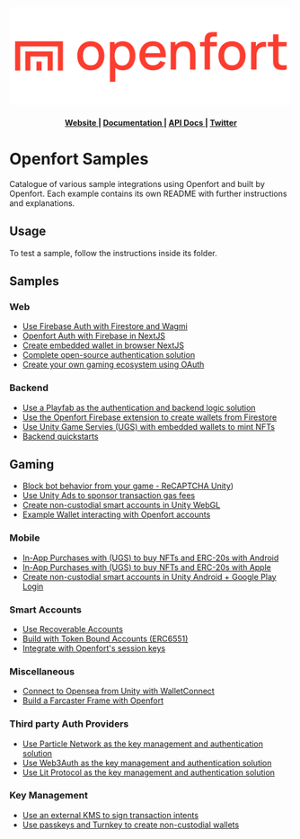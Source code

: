 ![Openfort Protocol][banner-image]

<div align="center">
  <h4>
    <a href="https://www.openfort.xyz/">
      Website
    </a>
    <span> | </span>
    <a href="https://www.openfort.xyz/docs">
      Documentation
    </a>
    <span> | </span>
    <a href="https://www.openfort.xyz/docs/api">
      API Docs
    </a>
    <span> | </span>
    <a href="https://twitter.com/openfortxyz">
      Twitter
    </a>
  </h4>
</div>

[banner-image]: .github/img/OpenfortRed.png

# Openfort Samples

Catalogue of various sample integrations using Openfort and built by Openfort. Each example contains its own README with further instructions and explanations.

## Usage
To test a sample, follow the instructions inside its folder.

## Samples

### Web
- [Use Firebase Auth with Firestore and Wagmi](firebase-wagmi-nextjs)
- [Openfort Auth with Firebase in NextJS](https://github.com/openfort-xyz/firebase-auth-sample)
- [Create embedded wallet in browser NextJS](https://github.com/openfort-xyz/sample-browser-nextjs-embedded-signer)
- [Complete open-source authentication solution](ssv-social-nextjs)
- [Create your own gaming ecosystem using OAuth](oauth-game-ecosystem)
  
### Backend
- [Use a Playfab as the authentication and backend logic solution](https://github.com/openfort-xyz/playfab-unity-sample)
- [Use the Openfort Firebase extension to create wallets from Firestore](https://github.com/openfort-xyz/firebase-extension-unity-sample)
- [Use Unity Game Servies (UGS) with embedded wallets to mint NFTs](https://github.com/openfort-xyz/ugs-unity-game-services-sample)
- [Backend quickstarts](backend-quickstarts)

## Gaming
- [Block bot behavior from your game - ReCAPTCHA Unity](https://github.com/openfort-xyz/unity-recaptcha-sample/))
- [Use Unity Ads to sponsor transaction gas fees](https://github.com/openfort-xyz/unity-ad-sample)
- [Create non-custodial smart accounts in Unity WebGL](https://github.com/openfort-xyz/sample-unity-webgl-embedded-signer)
- [Example Wallet interacting with Openfort accounts](https://github.com/openfort-xyz/walletconnect-wallet-sample)
### Mobile
- [In-App Purchases with (UGS) to buy NFTs and ERC-20s with Android](https://github.com/openfort-xyz/iap-unity-sample)
- [In-App Purchases with (UGS) to buy NFTs and ERC-20s with Apple](https://github.com/openfort-xyz/apple-compliant-crypto-iap-sample)
- [Create non-custodial smart accounts in Unity Android + Google Play Login](https://github.com/openfort-xyz/sample-unity-android-embedded-signer)
  
### Smart Accounts
- [Use Recoverable Accounts](recoverable-accounts)
- [Build with Token Bound Accounts (ERC6551)](ERC6551-token-bound-accounts)
- [Integrate with Openfort's session keys](rainbow-ssv-nextjs)
  
### Miscellaneous
- [Connect to Opensea from Unity with WalletConnect](https://github.com/openfort-xyz/opensea-walletconnect-unity-sample)
- [Build a Farcaster Frame with Openfort](https://github.com/openfort-xyz/openfort-fc-frames-demo)

### Third party Auth Providers
- [Use Particle Network as the key management and authentication solution](particle-network-nextjs)
- [Use Web3Auth as the key management and authentication solution](web3auth-nextjs)
- [Use Lit Protocol as the key management and authentication solution](lit-protocol)

### Key Management
- [Use an external KMS to sign transaction intents](external-kms-game)
- [Use passkeys and Turnkey to create non-custodial wallets](turnkey-passkeys)
